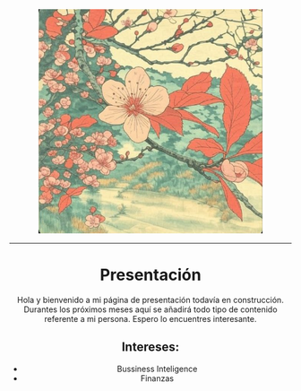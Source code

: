 
<center>
<img src="./Imagen/prueba1_imagen.jpg" width="400" height="400" /> 
<center>

---
# Presentación

Hola y bienvenido a mi página de presentación todavía en construcción.
Durantes los próximos meses aquí se añadirá todo tipo de contenido referente a mi persona.
Espero lo encuentres interesante.

## Intereses:
  - Bussiness Inteligence
  - Finanzas







